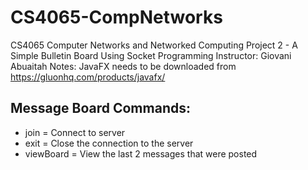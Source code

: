 # CS4065-CompNetworks
CS4065 Computer Networks and Networked Computing
Project 2 - A Simple Bulletin Board Using Socket Programming
Instructor: Giovani Abuaitah
Notes: JavaFX needs to be downloaded from https://gluonhq.com/products/javafx/ 

## Message Board Commands:
* join = Connect to server
* exit = Close the connection to the server
* viewBoard = View the last 2 messages that were posted